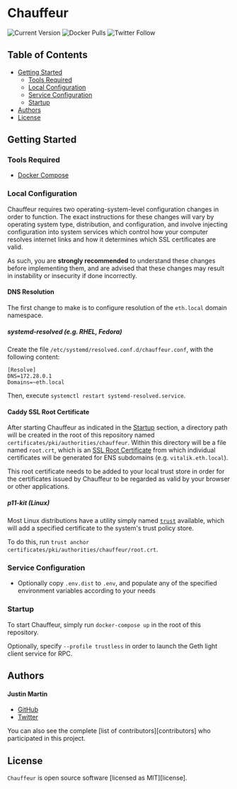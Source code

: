 # Chauffeur

![Current Version](https://img.shields.io/badge/version-v0.1-blue)
![Docker Pulls](https://img.shields.io/docker/pulls/ethdotlimo/chauffeur)
![Twitter Follow](https://img.shields.io/twitter/follow/eth_limo?style=social)

## Table of Contents
- [Getting Started](#getting-started)
	- [Tools Required](#tools-required)
	- [Local Configuration](#local-configuration)
	- [Service Configuration](#service-configuration)
	- [Startup](#startup)
- [Authors](#authors)
- [License](#license)

## Getting Started

### Tools Required

- [Docker Compose](https://docs.docker.com/compose/)

### Local Configuration

Chauffeur requires two operating-system-level configuration changes in order to function. The exact instructions for
these changes will vary by operating system type, distribution, and configuration, and involve injecting configuration
into system services which control how your computer resolves internet links and how it determines which SSL certificates
are valid.

As such, you are **strongly recommended** to understand these changes before implementing them, and are advised that
these changes may result in instability or insecurity if done incorrectly.

#### DNS Resolution

The first change to make is to configure resolution of the `eth.local` domain namespace.

##### systemd-resolved (e.g. RHEL, Fedora)

Create the file `/etc/systemd/resolved.conf.d/chauffeur.conf`, with the following content:

```
[Resolve]
DNS=172.28.0.1
Domains=~eth.local
```

Then, execute `systemctl restart systemd-resolved.service`.

#### Caddy SSL Root Certificate

After starting Chauffeur as indicated in the [Startup](#startup) section, a directory path will be created in the root
of this repository named `certificates/pki/authorities/chauffeur`. Within this directory will be a file named `root.crt`,
which is an [SSL Root Certificate](https://en.wikipedia.org/wiki/Root_certificate) from which individual certificates
will be generated for ENS subdomains (e.g. `vitalik.eth.local`).

This root certificate needs to be added to your local trust store in order for the certificates issued by Chauffeur
to be regarded as valid by your browser or other applications.

##### p11-kit (Linux)

Most Linux distributions have a utility simply named [`trust`](https://www.mankier.com/1/trust) available, which will
add a specified certificate to the system's trust policy store.

To do this, run `trust anchor certificates/pki/authorities/chauffeur/root.crt`.

### Service Configuration

- Optionally copy `.env.dist` to `.env`, and populate any of the specified environment variables according to your needs

### Startup

To start Chauffeur, simply run `docker-compose up` in the root of this repository.

Optionally, specify `--profile trustless` in order to launch the Geth light client service for RPC.

## Authors

#### Justin Martin
* [GitHub](https://github.com/TheFrozenFire/)
* [Twitter](https://twitter.com/thefrozenfire)

You can also see the complete [list of contributors][contributors] who participated in this project.

## License

`Chauffeur` is open source software [licensed as MIT][license].
